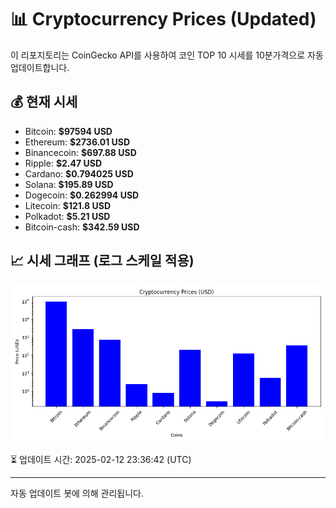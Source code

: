 
# 📊 Cryptocurrency Prices (Updated)

이 리포지토리는 CoinGecko API를 사용하여 코인 TOP 10 시세를 10분가격으로 자동 업데이트합니다.

## 💰 현재 시세
- Bitcoin: **$97594 USD**
- Ethereum: **$2736.01 USD**
- Binancecoin: **$697.88 USD**
- Ripple: **$2.47 USD**
- Cardano: **$0.794025 USD**
- Solana: **$195.89 USD**
- Dogecoin: **$0.262994 USD**
- Litecoin: **$121.8 USD**
- Polkadot: **$5.21 USD**
- Bitcoin-cash: **$342.59 USD**

## 📈 시세 그래프 (로그 스케일 적용)
![Crypto Prices](crypto_prices.png)

⏳ 업데이트 시간: 2025-02-12 23:36:42 (UTC)

---
자동 업데이트 봇에 의해 관리됩니다.
